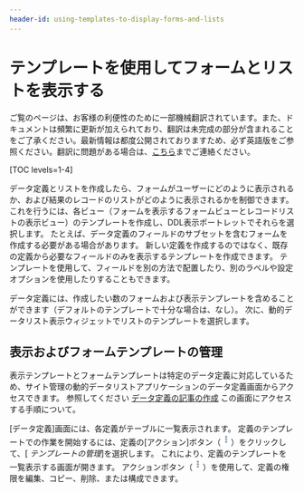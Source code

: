 ```yaml
---
header-id: using-templates-to-display-forms-and-lists
---
```


# テンプレートを使用してフォームとリストを表示する

<p class="alert alert-info"><span class="wysiwyg-color-blue120">ご覧のページは、お客様の利便性のために一部機械翻訳されています。また、ドキュメントは頻繁に更新が加えられており、翻訳は未完成の部分が含まれることをご了承ください。最新情報は都度公開されておりますため、必ず英語版をご参照ください。翻訳に問題がある場合は、<a href="mailto:support-content-jp@liferay.com">こちら</a>までご連絡ください。</span></p>

[TOC levels=1-4]

データ定義とリストを作成したら、フォームがユーザーにどのように表示されるか、および結果のレコードのリストがどのように表示されるかを制御できます。 これを行うには、各ビュー（フォームを表示するフォームビューとレコードリストの表示ビュー）のテンプレートを作成し、DDL表示ポートレットでそれらを選択します。 たとえば、データ定義のフィールドのサブセットを含むフォームを作成する必要がある場合があります。 新しい定義を作成するのではなく、既存の定義から必要なフィールドのみを表示するテンプレートを作成できます。 テンプレートを使用して、フィールドを別の方法で配置したり、別のラベルや設定オプションを使用したりすることもできます。

データ定義には、作成したい数のフォームおよび表示テンプレートを含めることができます（デフォルトのテンプレートで十分な場合は、なし）。 次に、動的データリスト表示ウィジェットでリストのテンプレートを選択します。

## 表示およびフォームテンプレートの管理

表示テンプレートとフォームテンプレートは特定のデータ定義に対応しているため、サイト管理の動的データリストアプリケーションのデータ定義画面からアクセスできます。 参照してください [データ定義の記事の作成](/docs/7-1/user/-/knowledge_base/u/creating-data-definitions) この画面にアクセスする手順について。

[データ定義]画面には、各定義がテーブルに一覧表示されます。 定義のテンプレートでの作業を開始するには、定義の[アクション]ボタン（![Actions](../../../images/icon-actions.png)）をクリックして、[ *テンプレートの管理*]を選択します。 これにより、定義のテンプレートを一覧表示する画面が開きます。 アクションボタン（![Actions](../../../images/icon-actions.png)）を使用して、定義の権限を編集、コピー、削除、または構成できます。
